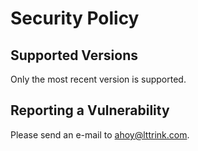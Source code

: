 # Security Policy

## Supported Versions

Only the most recent version is supported.

## Reporting a Vulnerability

Please send an e-mail to ahoy@lttrink.com.
